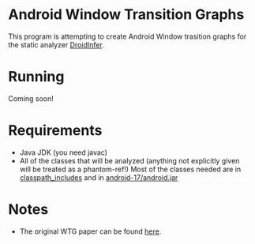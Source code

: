 # Android Window Transition Graphs

This program is attempting to create Android Window trasition graphs for  
the static analyzer [DroidInfer](https://github.com/proganalysis/type-inference).

# Running
Coming soon!

# Requirements
* Java JDK (you need javac)
* All of the classes that will be analyzed (anything not explicitly given  
  will be treated as a phantom-ref!) Most of the classes needed are in  
  [classpath_includes](https://github.com/FireElementalNE/wtg-research/tree/master/classpath_includes.tgz)
   and in [android-17/android.jar](https://github.com/FireElementalNE/wtg-research/blob/master/android-17/android.jar)

# Notes
* The original WTG paper can be found [here](http://dacongy.github.io/papers/yang-ase15.pdf).
